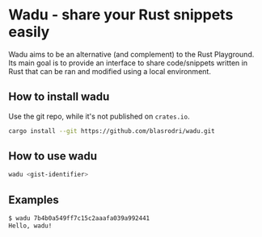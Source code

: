 # Wadu - share your Rust snippets easily

Wadu aims to be an alternative (and complement) to the Rust Playground.
Its main goal is to provide an interface to share code/snippets written
in Rust that can be ran and modified using a local environment.

## How to install wadu

Use the git repo, while it's not published on `crates.io`.

```sh
cargo install --git https://github.com/blasrodri/wadu.git
```
## How to use wadu

```sh
wadu <gist-identifier>

```

## Examples

```sh
$ wadu 7b4b0a549ff7c15c2aaafa039a992441
Hello, wadu!
```
